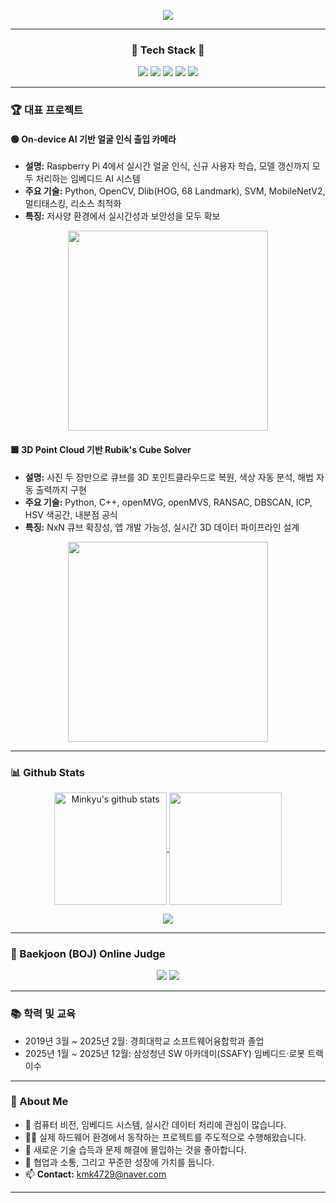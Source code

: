 <p align="center">
  <img src="https://capsule-render.vercel.app/api?type=waving&color=gradient&fontcolor=white&height=300&section=header&text=Minkyu%20Kim&animation=twinkling&fontSize=90&fontAlignY=40"/>
</p>

***

<h3 align="center">
  🚀 Tech Stack 🚀
</h3>

<p align="center">
  <img src="https://img.shields.io/badge/Python-3776AB?style=flat-square&logo=Python&logoColor=white"/>
  <img src="https://img.shields.io/badge/C++-00599C?style=flat-square&logo=C%2B%2B&logoColor=white"/>
  <img src="https://img.shields.io/badge/OpenCV-5C3EE8?style=flat-square&logo=opencv&logoColor=white"/>
  <img src="https://img.shields.io/badge/Raspberry%20Pi-C51A4A?style=flat-square&logo=raspberrypi&logoColor=white"/>
  <img src="https://img.shields.io/badge/Linux-FCC624?style=flat-square&logo=linux&logoColor=black"/>
</p>

***

### 🏆 대표 프로젝트

#### 🟢 On-device AI 기반 얼굴 인식 출입 카메라
- **설명:** Raspberry Pi 4에서 실시간 얼굴 인식, 신규 사용자 학습, 모델 갱신까지 모두 처리하는 임베디드 AI 시스템  
- **주요 기술:** Python, OpenCV, Dlib(HOG, 68 Landmark), SVM, MobileNetV2, 멀티태스킹, 리소스 최적화  
- **특징:** 저사양 환경에서 실시간성과 보안성을 모두 확보  
<p align="center">
  <img src="https://cdn.mathpix.com/cropped/2025_04_15_080860c48c99f2af3a14g-01.jpg?height=180" width="320">
</p>

#### 🟦 3D Point Cloud 기반 Rubik's Cube Solver
- **설명:** 사진 두 장만으로 큐브를 3D 포인트클라우드로 복원, 색상 자동 분석, 해법 자동 출력까지 구현  
- **주요 기술:** Python, C++, openMVG, openMVS, RANSAC, DBSCAN, ICP, HSV 색공간, 내분점 공식  
- **특징:** NxN 큐브 확장성, 앱 개발 가능성, 실시간 3D 데이터 파이프라인 설계  
<p align="center">
  <img src="https://cdn.mathpix.com/cropped/2025_04_15_5f93f507ba5674c5e89cg-01.jpg?height=180" width="320">
</p>

***

### 📊 Github Stats

<p align="center">
  <a href="https://github.com/kmk4729">
    <img align="center" style="height:180px" src="https://github-readme-stats.vercel.app/api?username=kmk4729&show_icons=true&include_all_commits=true&hide_border=true&bg_color=30,7F7FD5,86A8E7,91eae4&title_color=fff&text_color=fff" alt="Minkyu's github stats" />
  </a>
  <a href="https://github.com/kmk4729">
    <img align="center" style="height:180px" src="https://github-readme-stats.vercel.app/api/top-langs/?username=kmk4729&layout=compact&hide_border=true&bg_color=30,68CCD4,86A8E7&title_color=fff&text_color=fff" />
  </a> 
</p>
<p align="center">
  <a href="https://hits.seeyoufarm.com">
    <img src="https://hits.seeyoufarm.com/api/count/incr/badge.svg?url=https%3A%2F%2Fgithub.com%2Fkmk4729&count_bg=%2365DDDF&title_bg=%235E95ED&icon=github.svg&icon_color=%23E7E7E7&title=hits&edge_flat=false"/>
  </a>
</p>

***

### 🏅 Baekjoon (BOJ) Online Judge

<p align="center">
  <img src="http://mazassumnida.wtf/api/v2/generate_badge?boj=mk1013"/>
  <img src="https://mazandi.herokuapp.com/api?handle=mk1013&theme=warm"/>
</p>

***

### 📚 학력 및 교육

- 2019년 3월 ~ 2025년 2월: 경희대학교 소프트웨어융합학과 졸업
- 2025년 1월 ~ 2025년 12월: 삼성청년 SW 아카데미(SSAFY) 임베디드·로봇 트랙 이수

***

### 👋 About Me

- 👀 컴퓨터 비전, 임베디드 시스템, 실시간 데이터 처리에 관심이 많습니다.
- 🧑‍💻 실제 하드웨어 환경에서 동작하는 프로젝트를 주도적으로 수행해왔습니다.
- 🌱 새로운 기술 습득과 문제 해결에 몰입하는 것을 좋아합니다.
- 💬 협업과 소통, 그리고 꾸준한 성장에 가치를 둡니다.
- 📫 **Contact:** kmk4729@naver.com

***

<!---
kmk4729/kmk4729 is a ✨ special ✨ repository because its `README.md` (this file) appears on your GitHub profile.
You can click the Preview link to take a look at your changes.
--->
